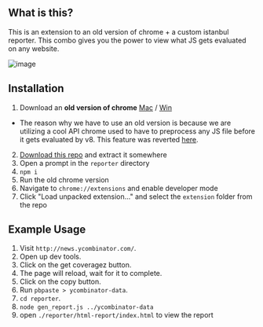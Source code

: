 ## What is this?

This is an extension to an old version of chrome + a custom istanbul reporter.
This combo gives you the power to view what JS gets evaluated on any website.

![image](https://cloud.githubusercontent.com/assets/883126/18592140/6535c56a-7bea-11e6-88e5-dff9d8f0789c.png)

## Installation

1. Download an **old version of chrome**  [Mac](https://commondatastorage.googleapis.com/chromium-browser-snapshots/index.html?prefix=Mac/314206/) / [Win](https://commondatastorage.googleapis.com/chromium-browser-snapshots/index.html?prefix=Win/314199/)
  - The reason why we have to use an old version is because we are utilizing a cool API chrome used to have to preprocess any JS file before it gets evaluated by v8. This feature was reverted [here](https://codereview.chromium.org/761143003).
2. [Download this repo](https://github.com/samccone/coverage-ext/archive/master.zip) and extract it somewhere
3. Open a prompt in the `reporter` directory
4. `npm i`
5. Run the old chrome version
6. Navigate to `chrome://extensions` and enable developer mode
7. Click "Load unpacked extension..." and select the `extension` folder from the repo

## Example Usage

1. Visit `http://news.ycombinator.com/`.
2. Open up dev tools.
3. Click on the get coveragez button.
4. The page will reload, wait for it to complete.
5. Click on the copy button.
6. Run `pbpaste > ycombinator-data`.
7. `cd reporter`.
8. `node gen_report.js ../ycombinator-data`
9. open `./reporter/html-report/index.html` to view the report
